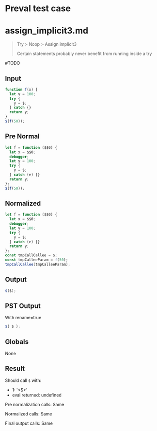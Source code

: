 # Preval test case

# assign_implicit3.md

> Try > Noop > Assign implicit3
>
> Certain statements probably never benefit from running inside a try

#TODO

## Input

`````js filename=intro
function f(x) {
  let y = 100;
  try {
    y = $;
  } catch {}
  return y;
}
$(f(50));
`````

## Pre Normal


`````js filename=intro
let f = function ($$0) {
  let x = $$0;
  debugger;
  let y = 100;
  try {
    y = $;
  } catch (e) {}
  return y;
};
$(f(50));
`````

## Normalized


`````js filename=intro
let f = function ($$0) {
  let x = $$0;
  debugger;
  let y = 100;
  try {
    y = $;
  } catch (e) {}
  return y;
};
const tmpCallCallee = $;
const tmpCalleeParam = f(50);
tmpCallCallee(tmpCalleeParam);
`````

## Output


`````js filename=intro
$($);
`````

## PST Output

With rename=true

`````js filename=intro
$( $ );
`````

## Globals

None

## Result

Should call `$` with:
 - 1: '<$>'
 - eval returned: undefined

Pre normalization calls: Same

Normalized calls: Same

Final output calls: Same
